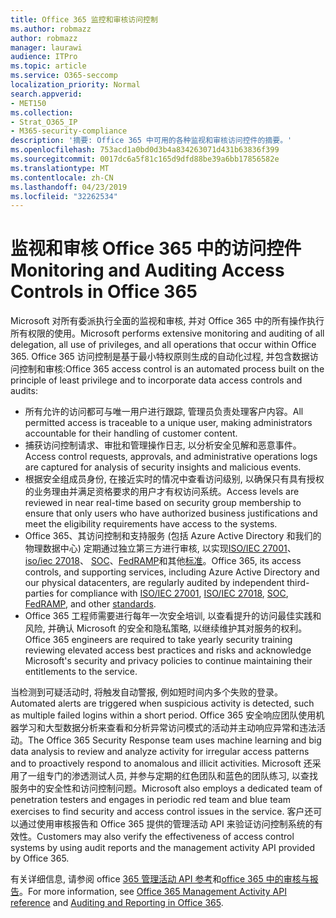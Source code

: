 ```yaml
---
title: Office 365 监控和审核访问控制
ms.author: robmazz
author: robmazz
manager: laurawi
audience: ITPro
ms.topic: article
ms.service: O365-seccomp
localization_priority: Normal
search.appverid:
- MET150
ms.collection:
- Strat_O365_IP
- M365-security-compliance
description: '摘要: Office 365 中可用的各种监视和审核访问控件的摘要。'
ms.openlocfilehash: 753acd1a0bd0d3b4a834263071d431b63836f399
ms.sourcegitcommit: 0017dc6a5f81c165d9dfd88be39a6bb17856582e
ms.translationtype: MT
ms.contentlocale: zh-CN
ms.lasthandoff: 04/23/2019
ms.locfileid: "32262534"
---
```

# <a name="monitoring-and-auditing-access-controls-in-office-365"></a><span data-ttu-id="32914-103">监视和审核 Office 365 中的访问控件</span><span class="sxs-lookup"><span data-stu-id="32914-103">Monitoring and Auditing Access Controls in Office 365</span></span>

<span data-ttu-id="32914-104">Microsoft 对所有委派执行全面的监视和审核, 并对 Office 365 中的所有操作执行所有权限的使用。</span><span class="sxs-lookup"><span data-stu-id="32914-104">Microsoft performs extensive monitoring and auditing of all delegation, all use of privileges, and all operations that occur within Office 365.</span></span> <span data-ttu-id="32914-105">Office 365 访问控制是基于最小特权原则生成的自动化过程, 并包含数据访问控制和审核:</span><span class="sxs-lookup"><span data-stu-id="32914-105">Office 365 access control is an automated process built on the principle of least privilege and to incorporate data access controls and audits:</span></span>
- <span data-ttu-id="32914-106">所有允许的访问都可与唯一用户进行跟踪, 管理员负责处理客户内容。</span><span class="sxs-lookup"><span data-stu-id="32914-106">All permitted access is traceable to a unique user, making administrators accountable for their handling of customer content.</span></span>
- <span data-ttu-id="32914-107">捕获访问控制请求、审批和管理操作日志, 以分析安全见解和恶意事件。</span><span class="sxs-lookup"><span data-stu-id="32914-107">Access control requests, approvals, and administrative operations logs are captured for analysis of security insights and malicious events.</span></span>
- <span data-ttu-id="32914-108">根据安全组成员身份, 在接近实时的情况中查看访问级别, 以确保只有具有授权的业务理由并满足资格要求的用户才有权访问系统。</span><span class="sxs-lookup"><span data-stu-id="32914-108">Access levels are reviewed in near real-time based on security group membership to ensure that only users who have authorized business justifications and meet the eligibility requirements have access to the systems.</span></span>
- <span data-ttu-id="32914-109">Office 365、其访问控制和支持服务 (包括 Azure Active Directory 和我们的物理数据中心) 定期通过独立第三方进行审核, 以实现[ISO/IEC 27001](https://www.microsoft.com/en-us/TrustCenter/Compliance/iso-iec-27001)、 [iso/iec 27018](https://www.microsoft.com/en-us/TrustCenter/Compliance/iso-iec-27018)、 [SOC](https://www.microsoft.com/en-us/TrustCenter/Compliance/SOC)、[FedRAMP](https://www.microsoft.com/en-us/TrustCenter/Compliance/FedRAMP)和其他[标准](https://www.microsoft.com/en-us/TrustCenter/Compliance?service=Office#Icons)。</span><span class="sxs-lookup"><span data-stu-id="32914-109">Office 365, its access controls, and supporting services, including Azure Active Directory and our physical datacenters, are regularly audited by independent third-parties for compliance with [ISO/IEC 27001](https://www.microsoft.com/en-us/TrustCenter/Compliance/iso-iec-27001), [ISO/IEC 27018](https://www.microsoft.com/en-us/TrustCenter/Compliance/iso-iec-27018), [SOC](https://www.microsoft.com/en-us/TrustCenter/Compliance/SOC), [FedRAMP](https://www.microsoft.com/en-us/TrustCenter/Compliance/FedRAMP), and other [standards](https://www.microsoft.com/en-us/TrustCenter/Compliance?service=Office#Icons).</span></span>
- <span data-ttu-id="32914-110">Office 365 工程师需要进行每年一次安全培训, 以查看提升的访问最佳实践和风险, 并确认 Microsoft 的安全和隐私策略, 以继续维护其对服务的权利。</span><span class="sxs-lookup"><span data-stu-id="32914-110">Office 365 engineers are required to take yearly security training reviewing elevated access best practices and risks and acknowledge Microsoft's security and privacy policies to continue maintaining their entitlements to the service.</span></span>

<span data-ttu-id="32914-111">当检测到可疑活动时, 将触发自动警报, 例如短时间内多个失败的登录。</span><span class="sxs-lookup"><span data-stu-id="32914-111">Automated alerts are triggered when suspicious activity is detected, such as multiple failed logins within a short period.</span></span> <span data-ttu-id="32914-112">Office 365 安全响应团队使用机器学习和大型数据分析来查看和分析异常访问模式的活动并主动响应异常和违法活动。</span><span class="sxs-lookup"><span data-stu-id="32914-112">The Office 365 Security Response team uses machine learning and big data analysis to review and analyze activity for irregular access patterns and to proactively respond to anomalous and illicit activities.</span></span> <span data-ttu-id="32914-113">Microsoft 还采用了一组专门的渗透测试人员, 并参与定期的红色团队和蓝色的团队练习, 以查找服务中的安全性和访问控制问题。</span><span class="sxs-lookup"><span data-stu-id="32914-113">Microsoft also employs a dedicated team of penetration testers and engages in periodic red team and blue team exercises to find security and access control issues in the service.</span></span> <span data-ttu-id="32914-114">客户还可以通过使用审核报告和 Office 365 提供的管理活动 API 来验证访问控制系统的有效性。</span><span class="sxs-lookup"><span data-stu-id="32914-114">Customers may also verify the effectiveness of access control systems by using audit reports and the management activity API provided by Office 365.</span></span> 

<span data-ttu-id="32914-115">有关详细信息, 请参阅 office [365 管理活动 API 参考](https://msdn.microsoft.com/en-us/library/office/mt227394.aspx)和[office 365 中的审核与报告](office-365-auditing-and-reporting-overview.md)。</span><span class="sxs-lookup"><span data-stu-id="32914-115">For more information, see [Office 365 Management Activity API reference](https://msdn.microsoft.com/en-us/library/office/mt227394.aspx) and [Auditing and Reporting in Office 365](office-365-auditing-and-reporting-overview.md).</span></span>
